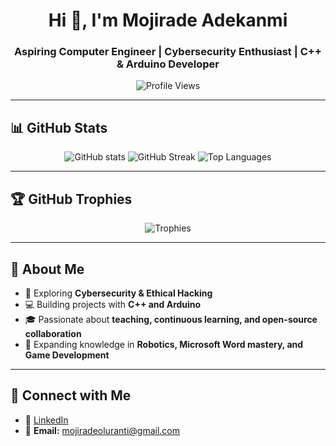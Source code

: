 <h1 align="center">Hi 👋, I'm Mojirade Adekanmi</h1>
<h3 align="center">Aspiring Computer Engineer | Cybersecurity Enthusiast | C++ & Arduino Developer</h3>

<p align="center">
  <img src="https://komarev.com/ghpvc/?username=Mojirade18&label=Profile%20Views&color=blue&style=flat" alt="Profile Views" />
</p>

---

## 📊 GitHub Stats

<div align="center">

  <!-- Overall Stats -->
  <img src="https://github-readme-stats.vercel.app/api?username=Mojirade18&show_icons=true&count_private=true&theme=tokyonight" alt="GitHub stats" />

  <!-- Streak -->
  <img src="https://streak-stats.demolab.com?user=Mojirade18&theme=tokyonight" alt="GitHub Streak" />

  <!-- Languages -->
  <img src="https://github-readme-stats.vercel.app/api/top-langs/?username=Mojirade18&layout=compact&theme=tokyonight" alt="Top Languages" />

</div>

---

## 🏆 GitHub Trophies

<div align="center">
  <img src="https://github-profile-trophy.vercel.app/?username=Mojirade18&theme=tokyonight&no-frame=true&row=1&margin-w=15" alt="Trophies" />
</div>

---

## 🌟 About Me
- 🔐 Exploring **Cybersecurity & Ethical Hacking**  
- 💻 Building projects with **C++ and Arduino**  
- 🎓 Passionate about **teaching, continuous learning, and open-source collaboration**  
- 🌱 Expanding knowledge in **Robotics, Microsoft Word mastery, and Game Development**  

---

## 🔗 Connect with Me
- 💼 [LinkedIn](https://www.linkedin.com/in/mojirade-adekanmi-971a05248/)  
- 📩 **Email:** [mojiradeoluranti@gmail.com](mailto:mojiradeoluranti@gmail.com)  

